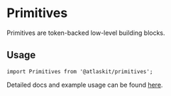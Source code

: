 # Primitives

Primitives are token-backed low-level building blocks.

## Usage

`import Primitives from '@atlaskit/primitives';`

Detailed docs and example usage can be found [here](https://atlaskit.atlassian.com/packages/design-system/primitives).
